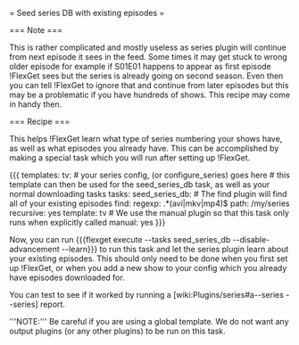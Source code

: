 = Seed series DB with existing episodes =

=== Note ===

This is rather complicated and mostly useless as series plugin will continue from next episode it sees in the feed. Some times it may get stuck to wrong older episode for example if S01E01 happens to appear as first episode !FlexGet sees but the series is already going on second season. Even then you can tell !FlexGet to ignore that and continue from later episodes but this may be a problematic if you have hundreds of shows. This recipe may come in handy then.


=== Recipe ===

This helps !FlexGet learn what type of series numbering your shows have, as well as what episodes you already have. This can be accomplished by making a special task which you will run after setting up !FlexGet.

{{{
templates:
  tv:
    # your series config, (or configure_series) goes here
    # this template can then be used for the seed_series_db task, as well as your normal downloading tasks
tasks:
  seed_series_db:
    # The find plugin will find all of your existing episodes
    find:
      regexp: .*(avi|mkv|mp4)$
      path: /my/series
      recursive: yes
    template: tv
    # We use the manual plugin so that this task only runs when explicitly called
    manual: yes
}}}

Now, you can run {{{flexget execute --tasks seed_series_db --disable-advancement --learn}}} to run this task and let the series plugin learn about your existing episodes. This should only need to be done when you first set up !FlexGet, or when you add a new show to your config which you already have episodes downloaded for.

You can test to see if it worked by running a [wiki:Plugins/series#a--series --series] report.

'''NOTE:''' Be careful if you are using a global template. We do not want any output plugins (or any other plugins) to be run on this task.